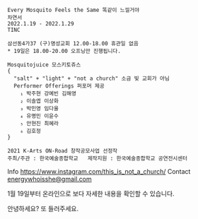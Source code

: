 ```
Every Mosquito Feels the Same 똑같이 느낄거야
차연서   
2022.1.19 - 2022.1.29
TINC

삼선동4가37 (구)명성교회 12.00-18.00 휴관일 없음
* 19일은 18.00-20.00 오프닝만 진행됩니다.
  
Mosquitojuice 모스키토쥬스 
{
  "salt" + "light" + "not a church" 소금 빛 교회가 아님
  Performer Offerings 퍼포머 제공
    ₁ 박주현 강예빈 김해영 
    ₂ 이솔엽 이상화 
    ₃ 박민영 임다울 
    ₄ 유명민 이윤수 
    ₅ 안현진 최혜라 
    ₆ 김호정
}

2021 K-Arts ON-Road 창작공모사업 선정작  
주최/주관 : 한국예술종합학교   제작지원 : 한국예술종합학교 공연전시센터
```
Info <https://www.instagram.com/this_is_not_a_church/>
Contact <energywhoisshe@gmail.com>

1월 19일부터 온라인으로 보다 자세한 내용을 확인할 수 있습니다.

안녕하세요? 또 들러주세요. 
